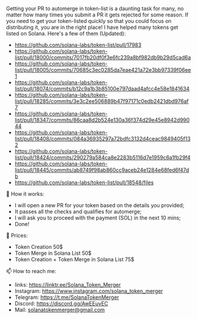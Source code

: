 Getting your PR to automerge in token-list is a daunting task for many, no matter how many times you submit a PR it gets rejected for some reason. 
If you need to get your token-listed quickly so that you could focus on distributing it, you are in the right place! I have helped many tokens get listed on Solana. 
Here's a few of them (Updated):


- https://github.com/solana-labs/token-list/pull/17983
- https://github.com/solana-labs/token-list/pull/18000/commits/7017fb20df0f3e6fc239a8bf982db9b29d5cad6a
- https://github.com/solana-labs/token-list/pull/18005/commits/70685c3ec0285da7eae421a72e3bb97339f06ee1
- https://github.com/solana-labs/token-list/pull/18074/commits/b12c9a1b3b85100e797daad4afcc4e58e1841634
- https://github.com/solana-labs/token-list/pull/18285/commits/3e3c2ee506889b47f97171c0edb2421dbd976af7
- https://github.com/solana-labs/token-list/pull/18347/commits/86caa8d2b524e130a36f374d29e45e8942d99044
- https://github.com/solana-labs/token-list/pull/18408/commits/084a36935297a72bdfc3132d4ceac9849405f132
- https://github.com/solana-labs/token-list/pull/18424/commits/290279a584ca8e2283b5116d7e1959c6a1fb29f4
- https://github.com/solana-labs/token-list/pull/18445/commits/ab8749f98ab860cc9aceb24e1284e68fed6f47db
- https://github.com/solana-labs/token-list/pull/18548/files


👋 How it works: 
- I will open a new PR for your token based on the details you provided;
- It passes all the checks and qualifies for automerge;   
- I will ask you to proceed with the payment (SOL) in the next 10 mins;
- Done!


💞️ Prices:
- Token Creation 50$
- Token Merge in Solana List 50$
- Token Creation + Token Merge in Solana List 75$


📫 How to reach me:
- links: https://linktr.ee/Solana_Token_Merger
- Instagram: https://www.instagram.com/solana_token_merger
- Telegram: https://t.me/SolanaTokenMerger
- Discord: https://discord.gg/AwEEuyEC
- Mail: solanatokenmerger@gmail.com
